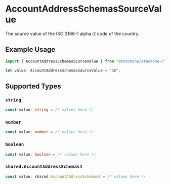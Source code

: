 # AccountAddressSchemasSourceValue

The source value of the ISO 3166-1 alpha-2 code of the country.

## Example Usage

```typescript
import { AccountAddressSchemasSourceValue } from "@stackone/stackone-client-ts/sdk/models/shared";

let value: AccountAddressSchemasSourceValue = "GB";
```

## Supported Types

### `string`

```typescript
const value: string = /* values here */
```

### `number`

```typescript
const value: number = /* values here */
```

### `boolean`

```typescript
const value: boolean = /* values here */
```

### `shared.AccountAddressSchemas4`

```typescript
const value: shared.AccountAddressSchemas4 = /* values here */
```

